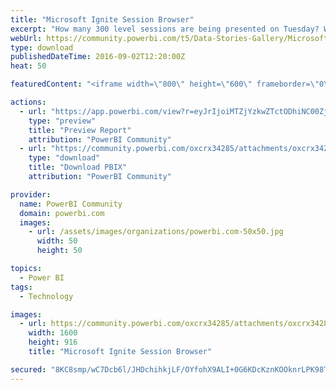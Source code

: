 ```yaml
---
title: "Microsoft Ignite Session Browser"
excerpt: "How many 300 level sessions are being presented on Tuesday? Which topics are the best represented? Answer these questions and more with the Power BI"
webUrl: https://community.powerbi.com/t5/Data-Stories-Gallery/Microsoft-Ignite-Session-Browser/m-p/65022
type: download
publishedDateTime: 2016-09-02T12:20:00Z
heat: 50

featuredContent: "<iframe width=\"800\" height=\"600\" frameborder=\"0\" src=\"https://app.powerbi.com/view?r=eyJrIjoiMTZjYzkwZTctODhiNC00Zjc0LTlkYzgtMmI4NGE4NGE2ZTk1IiwidCI6IjdlNGNjMjBjLTdiOTgtNDU2MC04NzhkLTkwNjllN2M1NTdjYiIsImMiOjN9\"></iframe>"

actions:
  - url: "https://app.powerbi.com/view?r=eyJrIjoiMTZjYzkwZTctODhiNC00Zjc0LTlkYzgtMmI4NGE4NGE2ZTk1IiwidCI6IjdlNGNjMjBjLTdiOTgtNDU2MC04NzhkLTkwNjllN2M1NTdjYiIsImMiOjN9"
    type: "preview"
    title: "Preview Report"
    attribution: "PowerBI Community"
  - url: "https://community.powerbi.com/oxcrx34285/attachments/oxcrx34285/DataStoriesGallery/273/2/Session%20Browser.pbix"
    type: "download"
    title: "Download PBIX"
    attribution: "PowerBI Community"

provider:
  name: PowerBI Community
  domain: powerbi.com
  images:
    - url: /assets/images/organizations/powerbi.com-50x50.jpg
      width: 50
      height: 50

topics:
  - Power BI
tags:
  - Technology

images:
  - url: https://community.powerbi.com/oxcrx34285/attachments/oxcrx34285/DataStoriesGallery/273/1/2016-09-02_15-09-42.jpg
    width: 1600
    height: 916
    title: "Microsoft Ignite Session Browser"

secured: "8KC8smp/wC7Dcb6l/JHDchihkjLF/OYfohX9ALI+0G6KDcKznKOOknrLPK98Tnp4K0iAHfu9JOjeyhaK7U1LiZg30NOHKUsdlu9J/GSdwzWM+Av9EtaPb1TYyKHL5G4tDiFYCmyEWS2JphkxXarQe/blSC43z7KlKkhlFvaK6Cv80z7YRQxhReQAonpkevPwJU2Lo4VO/yVTk2BbHXxH8Gh8JgUxmK2HXXZGb4qcQi5tBBxQiq0HizenK7WVOsEgNsqGFYIOk4s0YwsePc3FUl7hEmoOSM+fniKbWZRWD3AT3adbMU7OOL5LztiBk6lXZaWlSiKxM7Z+C9DlpvXwxB8TwIAdlUYVJx6VCxagTK/0kxgxv7cELz//AJDvmm8hVrg8Pzl4yRoOFS6C1bYW5Zk+wjITmUkslEmw9yL140w=;VHq37j+RAOJ20ck1CI1bsg=="
---
```


